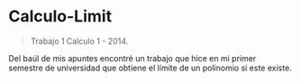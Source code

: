 # Calculo-Limit

> Trabajo 1 Calculo 1 - 2014.

Del baúl de mis apuntes encontré un trabajo que hice en mi primer semestre de universidad que obtiene el límite de un polinomio si este existe.
